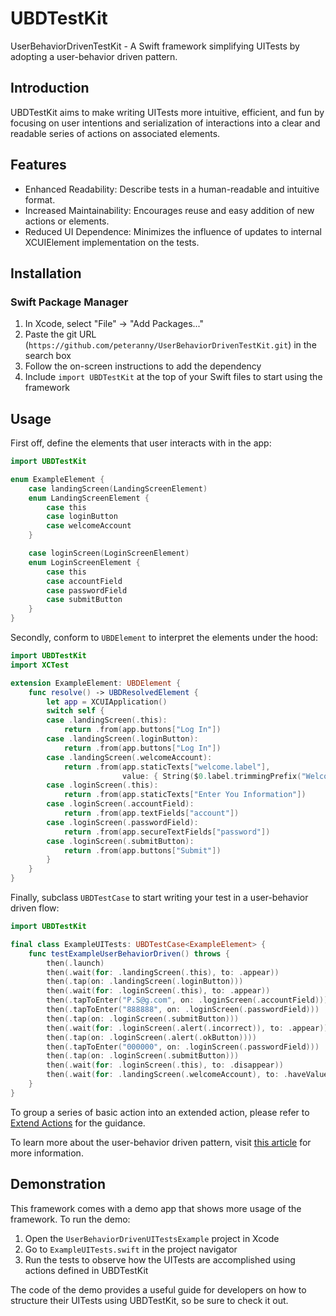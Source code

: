 # UBDTestKit

UserBehaviorDrivenTestKit - A Swift framework simplifying UITests by adopting a user-behavior driven pattern.

## Introduction

UBDTestKit aims to make writing UITests more intuitive, efficient, and fun by focusing on user intentions and serialization of interactions into a clear and readable series of actions on associated elements.

## Features

- Enhanced Readability: Describe tests in a human-readable and intuitive format.
- Increased Maintainability: Encourages reuse and easy addition of new actions or elements.
- Reduced UI Dependence: Minimizes the influence of updates to internal XCUIElement implementation on the tests.

## Installation

### Swift Package Manager

1. In Xcode, select "File" -> "Add Packages..."
2. Paste the git URL (`https://github.com/peteranny/UserBehaviorDrivenTestKit.git`) in the search box
3. Follow the on-screen instructions to add the dependency
4. Include `import UBDTestKit` at the top of your Swift files to start using the framework

## Usage

First off, define the elements that user interacts with in the app:
```swift
import UBDTestKit

enum ExampleElement {
    case landingScreen(LandingScreenElement)
    enum LandingScreenElement {
        case this
        case loginButton
        case welcomeAccount
    }

    case loginScreen(LoginScreenElement)
    enum LoginScreenElement {
        case this
        case accountField
        case passwordField
        case submitButton
    }
}
```

Secondly, conform to `UBDElement` to interpret the elements under the hood:

```swift
import UBDTestKit
import XCTest

extension ExampleElement: UBDElement {
    func resolve() -> UBDResolvedElement {
        let app = XCUIApplication()
        switch self {
        case .landingScreen(.this):
            return .from(app.buttons["Log In"])
        case .landingScreen(.loginButton):
            return .from(app.buttons["Log In"])
        case .landingScreen(.welcomeAccount):
            return .from(app.staticTexts["welcome.label"],
                         value: { String($0.label.trimmingPrefix("Welcome back, ")) })
        case .loginScreen(.this):
            return .from(app.staticTexts["Enter You Information"])
        case .loginScreen(.accountField):
            return .from(app.textFields["account"])
        case .loginScreen(.passwordField):
            return .from(app.secureTextFields["password"])
        case .loginScreen(.submitButton):
            return .from(app.buttons["Submit"])
        }
    }
}
```

Finally, subclass `UBDTestCase` to start writing your test in a user-behavior driven flow:

```swift
import UBDTestKit

final class ExampleUITests: UBDTestCase<ExampleElement> {
    func testExampleUserBehaviorDriven() throws {
        then(.launch)
        then(.wait(for: .landingScreen(.this), to: .appear))
        then(.tap(on: .landingScreen(.loginButton)))
        then(.wait(for: .loginScreen(.this), to: .appear))
        then(.tapToEnter("P.S@g.com", on: .loginScreen(.accountField)))
        then(.tapToEnter("888888", on: .loginScreen(.passwordField)))
        then(.tap(on: .loginScreen(.submitButton)))
        then(.wait(for: .loginScreen(.alert(.incorrect)), to: .appear))
        then(.tap(on: .loginScreen(.alert(.okButton))))
        then(.tapToEnter("000000", on: .loginScreen(.passwordField)))
        then(.tap(on: .loginScreen(.submitButton)))
        then(.wait(for: .loginScreen(.this), to: .disappear))
        then(.wait(for: .landingScreen(.welcomeAccount), to: .haveValue("P.S@g.com")))
    }
}
```

To group a series of basic action into an extended action, please refer to [Extend Actions](Documents/ExtendedAction.md) for the guidance.

To learn more about the user-behavior driven pattern, visit [this article](https://medium.com/@tingyishih/user-behavior-driven-xcuitests-f078d6ab5ffe) for more information.

## Demonstration

This framework comes with a demo app that shows more usage of the framework. To run the demo:

1. Open the `UserBehaviorDrivenUITestsExample` project in Xcode
2. Go to `ExampleUITests.swift` in the project navigator
3. Run the tests to observe how the UITests are accomplished using actions defined in UBDTestKit

The code of the demo provides a useful guide for developers on how to structure their UITests using UBDTestKit, so be sure to check it out.
